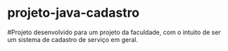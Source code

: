 # projeto-java-cadastro

#Projeto desenvolvido para um projeto da faculdade, com o intuito de ser um sistema de cadastro de serviço em geral. 
